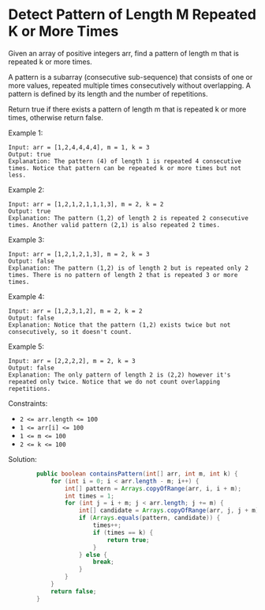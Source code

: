 # Detect Pattern of Length M Repeated K or More Times
Given an array of positive integers arr,  find a pattern of length m that is repeated k or more times.

A pattern is a subarray (consecutive sub-sequence) that consists of one or more values, repeated multiple times consecutively without overlapping. A pattern is defined by its length and the number of repetitions.

Return true if there exists a pattern of length m that is repeated k or more times, otherwise return false.

 

Example 1:
```
Input: arr = [1,2,4,4,4,4], m = 1, k = 3
Output: true
Explanation: The pattern (4) of length 1 is repeated 4 consecutive times. Notice that pattern can be repeated k or more times but not less.
```
Example 2:
```
Input: arr = [1,2,1,2,1,1,1,3], m = 2, k = 2
Output: true
Explanation: The pattern (1,2) of length 2 is repeated 2 consecutive times. Another valid pattern (2,1) is also repeated 2 times.
```
Example 3:
```
Input: arr = [1,2,1,2,1,3], m = 2, k = 3
Output: false
Explanation: The pattern (1,2) is of length 2 but is repeated only 2 times. There is no pattern of length 2 that is repeated 3 or more times.
```
Example 4:
```
Input: arr = [1,2,3,1,2], m = 2, k = 2
Output: false
Explanation: Notice that the pattern (1,2) exists twice but not consecutively, so it doesn't count.
```
Example 5:
```
Input: arr = [2,2,2,2], m = 2, k = 3
Output: false
Explanation: The only pattern of length 2 is (2,2) however it's repeated only twice. Notice that we do not count overlapping repetitions.
```

Constraints:

- `2 <= arr.length <= 100`
- `1 <= arr[i] <= 100`
- `1 <= m <= 100`
- `2 <= k <= 100`

Solution:
```java
        public boolean containsPattern(int[] arr, int m, int k) {
            for (int i = 0; i < arr.length - m; i++) {
                int[] pattern = Arrays.copyOfRange(arr, i, i + m);
                int times = 1;
                for (int j = i + m; j < arr.length; j += m) {
                    int[] candidate = Arrays.copyOfRange(arr, j, j + m);
                    if (Arrays.equals(pattern, candidate)) {
                        times++;
                        if (times == k) {
                            return true;
                        }
                    } else {
                        break;
                    }
                }
            }
            return false;
        }
```